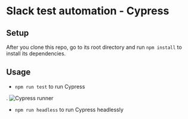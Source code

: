 # Slack test automation - Cypress
## Setup
After you clone this repo, go to its root directory and run `npm install` to install its dependencies.
## Usage
- `npm run test` to run Cypress

.
![Cypress runner]([img]https://i.imgur.com/0uqOIyI.png[/img])


- `npm run headless` to run Cypress headlessly
